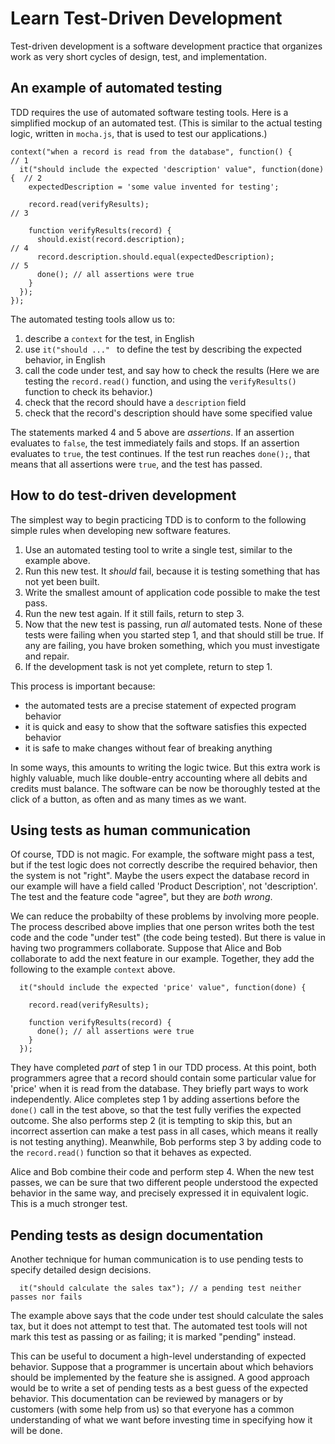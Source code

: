 # Learn Test-Driven Development

Test-driven development is a software development practice that organizes work as very short cycles of design, test, and implementation.

## An example of automated testing

TDD requires the use of automated software testing tools. Here is a simplified mockup of an automated test. (This is similar to the actual testing logic, written in `mocha.js`, that is used to test our applications.)

```
context("when a record is read from the database", function() {           // 1
  it("should include the expected 'description' value", function(done) {  // 2
    expectedDescription = 'some value invented for testing';

    record.read(verifyResults);                                           // 3

    function verifyResults(record) {
      should.exist(record.description);                                   // 4
      record.description.should.equal(expectedDescription);               // 5
      done(); // all assertions were true
    }
  });
});
```

The automated testing tools allow us to:
1. describe a `context` for the test, in English
2. use `it("should ..." ` to define the test by describing the expected behavior, in English
3. call the code under test, and say how to check the results (Here we are testing the `record.read()` function, and using the `verifyResults()` function to check its behavior.)
4. check that the record should have a `description` field
5. check that the record's description should have some specified value

The statements marked 4 and 5 above are *assertions*. If an assertion evaluates to `false`, the test immediately fails and stops. If an assertion evaluates to `true`, the test continues. If the test run reaches `done();`, that means that all assertions were `true`, and the test has passed.

## How to do test-driven development 

The simplest way to begin practicing TDD is to conform to the following simple rules when developing new software features.

1. Use an automated testing tool to write a single test, similar to the example above.
2. Run this new test. It *should* fail, because it is testing something that has not yet been built.
3. Write the smallest amount of application code possible to make the test pass.
4. Run the new test again. If it still fails, return to step 3.
5. Now that the new test is passing, run *all* automated tests. None of these tests were failing when you started step 1, and that should still be true. If any are failing, you have broken something, which you must investigate and repair.
6. If the development task is not yet complete, return to step 1.

This process is important because:
- the automated tests are a precise statement of expected program behavior
- it is quick and easy to show that the software satisfies this expected behavior
- it is safe to make changes without fear of breaking anything

In some ways, this amounts to writing the logic twice. But this extra work is highly valuable, much like double-entry accounting where all debits and credits must balance. The software can be now be thoroughly tested at the click of a button, as often and as many times as we want.

## Using tests as human communication

Of course, TDD is not magic. For example, the software might pass a test, but if the test logic does not correctly describe the required behavior, then the system is not "right". Maybe the users expect the database record in our example will have a field called 'Product Description', not 'description'. The test and the feature code "agree", but they are *both wrong*.

We can reduce the probabilty of these problems by involving more people. The process described above implies that one person writes both the test code and the code "under test" (the code being tested). But there is value in having two programmers collaborate. Suppose that Alice and Bob collaborate to add the next feature in our example. Together, they add the following to the example `context` above.

```
  it("should include the expected 'price' value", function(done) { 

    record.read(verifyResults);                          

    function verifyResults(record) {
      done(); // all assertions were true
    }
  });
```

They have completed *part* of step 1 in our TDD process. At this point, both programmers agree that a record should contain some particular value for 'price' when it is read from the database. They briefly part ways to work independently. Alice completes step 1 by adding assertions before the `done()` call in the test above, so that the test fully verifies the expected outcome. She also performs step 2 (it is tempting to skip this, but an incorrect assertion can make a test pass in all cases, which means it really is not testing anything). Meanwhile, Bob performs step 3 by adding code to the `record.read()` function so that it behaves as expected.

Alice and Bob combine their code and perform step 4. When the new test passes, we can be sure that two different people understood the expected behavior in the same way, and precisely expressed it in equivalent logic. This is a much stronger test.

## Pending tests as design documentation 

Another technique for human communication is to use pending tests to specify detailed design decisions.

```
  it("should calculate the sales tax"); // a pending test neither passes nor fails
```

The example above says that the code under test should calculate the sales tax, but it does not attempt to test that. The automated test tools will not mark this test as passing or as failing; it is marked "pending" instead.

This can be useful to document a high-level understanding of expected behavior. Suppose that a programmer is uncertain about which behaviors should be implemented by the feature she is assigned. A good approach would be to write a set of pending tests as a best guess of the expected behavior. This documentation can be reviewed by managers or by customers (with some help from us) so that everyone has a common understanding of what we want before investing time in specifying how it will be done.
